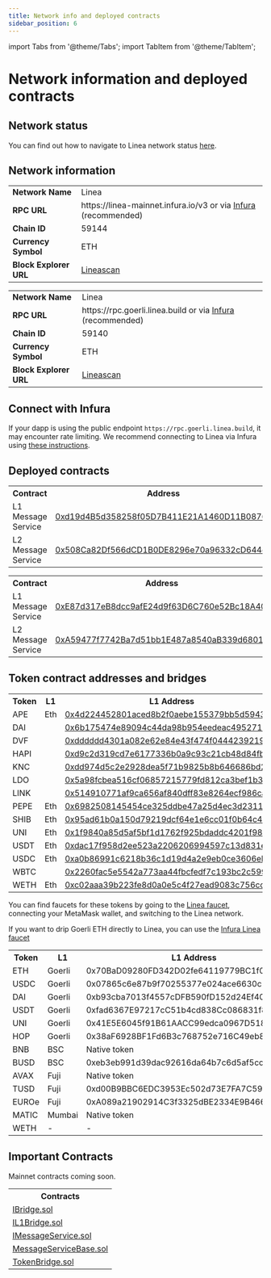 ```yaml
---
title: Network info and deployed contracts
sidebar_position: 6
---
```


import Tabs from '@theme/Tabs'; import TabItem from '@theme/TabItem';

# Network information and deployed contracts

## Network status

You can find out how to navigate to Linea network status [here](./../network-status/index.mdx).

## Network information

<Tabs groupId="Mainnet-Testnet" className="my-tabs">
  <TabItem 
  value="Mainnet" label="Mainnet" default>
<table>
    <tr>
        <td align="left"><b>Network Name</b></td>
        <td align="left">Linea</td>
    </tr>
    <tr>
        <td align="left"><b>RPC URL</b></td>
        <td align="left">https://linea-mainnet.infura.io/v3 or via <a href="https://support.linea.build/hc/en-us/articles/15752713253147">Infura</a> (recommended)</td>
    </tr>
    <tr>
        <td align="left"><b>Chain ID</b></td>
        <td align="left">59144</td>
    </tr>
    <tr>
        <td align="left"><b>Currency Symbol</b></td>
        <td align="left">ETH</td>
    </tr>
    <tr>
        <td align="left"><b>Block Explorer URL</b></td>
        <td align="left"> <a href="https://lineascan.build/">Lineascan</a>  </td>
    </tr>
</table>

  </TabItem>
  <TabItem value="Testnet" label="Testnet">
<table>
    <tr>
        <td align="left"><b>Network Name</b></td>
        <td align="left">Linea</td>
    </tr>
    <tr>
        <td align="left"><b>RPC URL</b></td>
        <td align="left">https://rpc.goerli.linea.build or via <a href="https://support.linea.build/hc/en-us/articles/15752713253147">Infura</a> (recommended)</td>
    </tr>
    <tr>
        <td align="left"><b>Chain ID</b></td>
        <td align="left">59140</td>
    </tr>
    <tr>
        <td align="left"><b>Currency Symbol</b></td>
        <td align="left">ETH</td>
    </tr>
    <tr>
        <td align="left"><b>Block Explorer URL</b></td>
        <td align="left"> <a href="https://goerli.lineascan.build">Lineascan</a> </td>
    </tr>
</table>

## Connect with Infura

If your dapp is using the public endpoint `https://rpc.goerli.linea.build`, it may encounter rate limiting. We recommend connecting to Linea via Infura using [these instructions](https://support.linea.build/hc/en-us/articles/15752713253147). 
</TabItem> 
</Tabs>

## Deployed contracts

<Tabs groupId="Mainnet-Testnet" className="my-tabs">
  <TabItem value="Mainnet" label="Mainnet" default>
      <table>
  <tr>
    <th>Contract</th>
    <th>Address</th>
  </tr>
  <tr>
    <td>L1 Message Service</td>
    <td><a href="https://etherscan.io/address/0xd19d4B5d358258f05D7B411E21A1460D11B0876F">0xd19d4B5d358258f05D7B411E21A1460D11B0876F</a></td>
  </tr>
  <tr>
    <td>L2 Message Service</td>
    <td><a href="https://lineascan.build/address/0x508Ca82Df566dCD1B0DE8296e70a96332cD644ec">0x508Ca82Df566dCD1B0DE8296e70a96332cD644ec</a></td>
  </tr>
</table>
  </TabItem>
  <TabItem value="Testnet" label="Testnet">
    <table>
  <tr>
    <th>Contract</th>
    <th>Address</th>
  </tr>
  <tr>
    <td>L1 Message Service</td>
    <td><a href="https://goerli.etherscan.io/address/0xe87d317eb8dcc9afe24d9f63d6c760e52bc18a40">0xE87d317eB8dcc9afE24d9f63D6C760e52Bc18A40</a></td>
  </tr>
  <tr>
    <td>L2 Message Service</td>
    <td><a href="https://explorer.goerli.linea.build/address/0xA59477f7742Ba7d51bb1E487a8540aB339d6801d">0xA59477f7742Ba7d51bb1E487a8540aB339d6801d</a></td>
  </tr>
</table>
  </TabItem>
</Tabs>

## Token contract addresses and bridges

<Tabs groupId="Mainnet-Testnet" className="my-tabs">
  <TabItem value="Mainnet" label="Mainnet" default>
 
 <table>
  <tr>
    <th>Token</th>
    <th>L1</th>
    <th>L1 Address</th>
    <th>L2 Address</th>
    <th>Bridge</th>
  </tr>
  <tr>
    <td>APE</td>
    <td>Eth</td>
    <td><a href="https://etherscan.io/address/0x4d224452801aced8b2f0aebe155379bb5d594381">0x4d224452801aced8b2f0aebe155379bb5d594381</a></td>
    <td><a href="https://lineascan.build/address/0x6bAA318CF7C51C76e17ae1EbE9Bbff96AE017aCB">0x6bAA318CF7C51C76e17ae1EbE9Bbff96AE017aCB</a></td>
    <td></td>
  </tr>
  <tr>
    <td>DAI</td>
    <td></td>
<td><a href="https://etherscan.io/token/0x6b175474e89094c44da98b954eedeac495271d0f">0x6b175474e89094c44da98b954eedeac495271d0f</a></td>
    <td><a href="https://lineascan.build/address/0x4AF15ec2A0BD43Db75dd04E62FAA3B8EF36b00d5">0x4AF15ec2A0BD43Db75dd04E62FAA3B8EF36b00d5</a></td>
    <td></td>
  </tr>
  <tr>
    <td>DVF</td>
    <td></td>
<td><a href="https://etherscan.io/token/0xdddddd4301a082e62e84e43f474f044423921918">0xdddddd4301a082e62e84e43f474f044423921918</a></td>
    <td><a href="https://lineascan.build/address/0x1f031f8c523b339c7a831355879e3568fa3eb263">0x1f031f8c523b339c7a831355879e3568fa3eb263</a></td>
    <td></td>
  </tr>
  <tr>
    <td>HAPI</td>
    <td></td>
<td><a href="https://etherscan.io/token/0xd9c2d319cd7e6177336b0a9c93c21cb48d84fb54">0xd9c2d319cd7e6177336b0a9c93c21cb48d84fb54</a></td>
    <td><a href="https://lineascan.build/address/0x0e5F2ee8C29e7eBc14e45dA7FF90566d8c407dB7">0x0e5F2ee8C29e7eBc14e45dA7FF90566d8c407dB7</a></td>
    <td></td>
  </tr>
  <tr>
    <td>KNC</td>
    <td></td>
<td><a href="https://etherscan.io/token/0xdd974d5c2e2928dea5f71b9825b8b646686bd200">0xdd974d5c2e2928dea5f71b9825b8b646686bd200</a></td>
    <td><a href="https://lineascan.build/address/0x3b2F62d42DB19B30588648bf1c184865D4C3B1D6">0x3b2F62d42DB19B30588648bf1c184865D4C3B1D6</a></td>
    <td></td>
  </tr>
  <tr>
    <td>LDO</td>
    <td></td>
<td><a href="https://etherscan.io/token/0x5a98fcbea516cf06857215779fd812ca3bef1b32">0x5a98fcbea516cf06857215779fd812ca3bef1b32</a></td>
    <td><a href="https://lineascan.build/address/0x0e076AAFd86a71dCEAC65508DAF975425c9D0cB6">0x0e076AAFd86a71dCEAC65508DAF975425c9D0cB6</a></td>
    <td></td>
  </tr>
  <tr>
    <td>LINK</td>
    <td></td>
<td><a href="https://etherscan.io/token/0x514910771af9ca656af840dff83e8264ecf986ca">0x514910771af9ca656af840dff83e8264ecf986ca</a></td>
    <td><a href="https://lineascan.build/address/0x5B16228B94b68C7cE33AF2ACc5663eBdE4dCFA2d">0x5B16228B94b68C7cE33AF2ACc5663eBdE4dCFA2d</a></td>
    <td></td>
  </tr>
  <tr>
    <td>PEPE</td>
    <td>Eth</td>
<td><a href="https://etherscan.io/token/0x6982508145454ce325ddbe47a25d4ec3d2311933">0x6982508145454ce325ddbe47a25d4ec3d2311933</a></td>
    <td><a href="https://lineascan.build/address/0x7da14988E4f390C2E34ed41DF1814467D3aDe0c3">0x7da14988E4f390C2E34ed41DF1814467D3aDe0c3</a></td>
    <td></td>
  </tr>
  <tr>
    <td>SHIB</td>
    <td>Eth</td>
<td><a href="https://etherscan.io/token/0x95ad61b0a150d79219dcf64e1e6cc01f0b64c4ce">0x95ad61b0a150d79219dcf64e1e6cc01f0b64c4ce</a></td>
    <td><a href="https://lineascan.build/address/0x99AD925C1Dc14Ac7cc6ca1244eeF8043C74E99d5">0x99AD925C1Dc14Ac7cc6ca1244eeF8043C74E99d5</a></td>
    <td></td>
  </tr>
  <tr>
    <td>UNI</td>
    <td>Eth</td>
<td><a href="https://etherscan.io/token/0x1f9840a85d5af5bf1d1762f925bdaddc4201f984">0x1f9840a85d5af5bf1d1762f925bdaddc4201f984</a></td>
    <td><a href="https://lineascan.build/address/0x636B22bC471c955A8DB60f28D4795066a8201fa3">0x636B22bC471c955A8DB60f28D4795066a8201fa3</a></td>
    <td></td>
  </tr>
  <tr>
    <td>USDT</td>
    <td>Eth</td>
  <td><a href="https://etherscan.io/token/0xdac17f958d2ee523a2206206994597c13d831ec7">0xdac17f958d2ee523a2206206994597c13d831ec7</a></td>
    <td><a href="https://lineascan.build/address/0xA219439258ca9da29E9Cc4cE5596924745e12B93">0xA219439258ca9da29E9Cc4cE5596924745e12B93</a></td>
    <td></td>
  </tr>
  <tr>
    <td>USDC</td>
    <td>Eth</td>
<td><a href="https://etherscan.io/token/0xa0b86991c6218b36c1d19d4a2e9eb0ce3606eb48">0xa0b86991c6218b36c1d19d4a2e9eb0ce3606eb48</a></td>
    <td><a href="https://lineascan.build/address/0x176211869cA2b568f2A7D4EE941E073a821EE1ff">0x176211869cA2b568f2A7D4EE941E073a821EE1ff</a></td>
    <td></td>
  </tr>
  <tr>
    <td>WBTC</td>
    <td></td>
<td><a href="https://etherscan.io/token/0x2260fac5e5542a773aa44fbcfedf7c193bc2c599">0x2260fac5e5542a773aa44fbcfedf7c193bc2c599</a></td>
    <td><a href="https://lineascan.build/address/0x3aAB2285ddcDdaD8edf438C1bAB47e1a9D05a9b4">0x3aAB2285ddcDdaD8edf438C1bAB47e1a9D05a9b4</a></td>
    <td></td>
  </tr>
  <tr>
    <td>WETH</td>
    <td>Eth</td>
<td><a href="https://etherscan.io/token/0xc02aaa39b223fe8d0a0e5c4f27ead9083c756cc2">0xc02aaa39b223fe8d0a0e5c4f27ead9083c756cc2</a></td>
    <td><a href="https://lineascan.build/address/0xe5D7C2a44FfDDf6b295A15c148167daaAf5Cf34f">0xe5D7C2a44FfDDf6b295A15c148167daaAf5Cf34f</a></td>
    <td></td>
  </tr>
</table>
  </TabItem>
  <TabItem value="Testnet" label="Testnet">

You can find faucets for these tokens by going to the [Linea faucet](https://faucet.goerli.linea.build/), connecting your MetaMask wallet, and switching to the Linea network.

If you want to drip Goerli ETH directly to Linea, you can use the [Infura Linea faucet](https://infura.io/faucet/linea)

<table>
  <tbody>
    <tr>
      <th>Token</th>
      <th>L1</th>
      <th>L1 Address</th>
      <th>L2 Address</th>
      <th>Bridge</th>
    </tr>
        <tr>
      <td>ETH</td>
      <td>Goerli</td>
      <td>0x70BaD09280FD342D02fe64119779BC1f0791BAC2</td>
      <td>0xC499a572640B64eA1C8c194c43Bc3E19940719dC</td>
      <td><a href="https://goerli.hop.exchange/#/send?token=ETH&sourceNetwork=ethereum&destNetwork=linea">Hop</a></td>
    </tr>
    <tr>
      <td>USDC</td>
      <td>Goerli</td>
      <td>0x07865c6e87b9f70255377e024ace6630c1eaa37f</td>
      <td>0xf56dc6695cF1f5c364eDEbC7Dc7077ac9B586068</td>
      <td><a href="https://goerli.hop.exchange/#/send?token=ETH&sourceNetwork=ethereum&destNetwork=linea">Hop</a></td>
    </tr>
    <tr>
      <td>DAI</td>
      <td>Goerli</td>
      <td>0xb93cba7013f4557cDFB590fD152d24Ef4063485f</td>
      <td>0x8741Ba6225A6BF91f9D73531A98A89807857a2B3</td>
      <td><a href="https://goerli.hop.exchange/#/send?token=ETH&sourceNetwork=ethereum&destNetwork=linea">Hop</a></td>
    </tr>
    <tr>
      <td>USDT</td>
      <td>Goerli</td>
      <td>0xfad6367E97217cC51b4cd838Cc086831f81d38C2</td>
      <td>0x1990BC6dfe2ef605Bfc08f5A23564dB75642Ad73</td>
      <td><a href="https://goerli.hop.exchange/#/send?token=ETH&sourceNetwork=ethereum&destNetwork=linea">Hop</a></td>
    </tr>
    <tr>
      <td>UNI</td>
      <td>Goerli</td>
      <td>0x41E5E6045f91B61AACC99edca0967D518fB44CFB</td>
      <td>0x7823E8DCC8bfc23EA3AC899EB86921f90e80F499</td>
      <td><a href="https://goerli.hop.exchange/#/send?token=ETH&sourceNetwork=ethereum&destNetwork=linea">Hop</a></td>
    </tr>
    <tr>
      <td>HOP</td>
      <td>Goerli</td>
      <td>0x38aF6928BF1Fd6B3c768752e716C49eb8206e20c</td>
      <td>0x6F03052743CD99ce1b29265E377e320CD24Eb632</td>
      <td><a href="https://goerli.hop.exchange/#/send?token=ETH&sourceNetwork=ethereum&destNetwork=linea">Hop</a></td>
    </tr>
    <tr>
      <td>BNB</td>
      <td>BSC</td>
      <td>Native token</td>
      <td>0x5471ea8f739dd37E9B81Be9c5c77754D8AA953E4</td>
      <td><a href="https://dev-cbridge-v2.netlify.app/97/59140/BNB">Celer</a></td>
    </tr>
    <tr>
      <td>BUSD</td>
      <td>BSC</td>
      <td>0xeb3eb991d39dac92616da64b7c6d5af5ccff1627</td>
      <td>0x7d43AABC515C356145049227CeE54B608342c0ad</td>
      <td><a href="https://dev-cbridge-v2.netlify.app/97/59140/BNB">Celer</a></td>
    </tr>
    <tr>
      <td>AVAX</td>
      <td>Fuji</td>
      <td>Native token</td>
      <td>Multi-chain</td>
      <td><a href="https://test.multichain.org/#/router">Multichain</a></td>
    </tr>
    <tr>
      <td>TUSD</td>
      <td>Fuji</td>
      <td>0xd00B9BBC6EDC3953Ec502d73E7FA7C59f628d947</td>
      <td>0x922D641a426DcFFaeF11680e5358F34d97d112E1</td>
      <td><a href="https://test.multichain.org/#/router">Multichain</a></td>
    </tr>
    <tr>
      <td>EUROe</td>
      <td>Fuji</td>
      <td>0xA089a21902914C3f3325dBE2334E9B466071E5f1</td>
      <td>0xeFAeeE334F0Fd1712f9a8cc375f427D9Cdd40d73</td>
      <td><a href="https://test.multichain.org/#/router">Multichain</a></td>
    </tr>
    <tr>
      <td>MATIC</td>
      <td>Mumbai</td>
      <td>Native token</td>
      <td>0xcAA61BCAe7D37Fe9C33c0D8671448254eef44D63</td>
      <td><a href="https://testnet.bridge.connext.network/">Connext</a></td>
    </tr>
        <tr>
      <td>WETH</td>
      <td>-</td>
      <td>-</td>
      <td>0x2C1b868d6596a18e32E61B901E4060C872647b6C</td>
      <td>-</td>
    </tr>
  </tbody>
</table>
  </TabItem>
</Tabs>

## Important Contracts

<Tabs groupId="Mainnet-Testnet" className="my-tabs">
  <TabItem value="Mainnet" label="Mainnet" default>
    Mainnet contracts coming soon.
  </TabItem>
  <TabItem value="Testnet" label="Testnet">
    <table>
  <tr>
    <th>Contracts</th>
  </tr>
  <tr>
    <td><a href="pathname:///files/testnet/IBridge.sol">IBridge.sol</a></td>
  </tr>
  <tr>
    <td><a href="pathname:///files/testnet/IL1Bridge.sol">IL1Bridge.sol</a></td>
  </tr>
  <tr>
    <td><a href="pathname:///files/testnet/IMessageService.sol">IMessageService.sol</a></td>
  </tr>
  <tr>
    <td><a href="pathname:///files/testnet/MessageServiceBase.sol">MessageServiceBase.sol</a></td>
  </tr>
  <tr>
    <td><a href="pathname:///files/testnet/TokenBridge.sol">TokenBridge.sol</a></td>
  </tr>
</table>

  </TabItem>
</Tabs>

<!-- ## Faucets

If you want to drip Goerli ETH directly to Linea, you can use the following faucets:

1. [Infura Linea faucet](https://infura.io/faucet/linea)
1. [Covalent Linea faucet](https://www.covalenthq.com/faucet/)
1. [FAUCETME faucet](https://linea.faucetme.pro/)
1. [Tatarot faucet](https://faucet.tatarot.ai/)

If you want to drip other tokens, you can find the [multi-token Linea faucet here](https://faucet.goerli.linea.build/), which lists the different tokens you can add to your wallet on the Goerli and Linea Goerli testnet.
 -->
